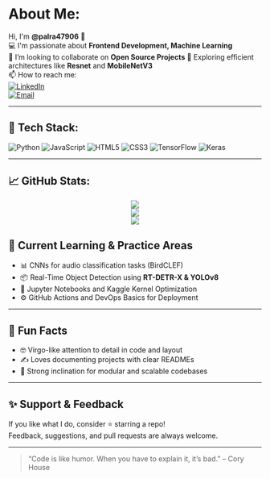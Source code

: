 # About Me:

Hi, I'm **@palra47906** 👋  
💻 I'm passionate about **Frontend Development, Machine Learning**  
👯 I’m looking to collaborate on **Open Source Projects**
🚀 Exploring efficient architectures like **Resnet** and **MobileNetV3**  
📫 How to reach me:  
[![LinkedIn](https://img.shields.io/badge/-LinkedIn-0077B5?style=flat&logo=Linkedin&logoColor=white)](https://www.linkedin.com/in/arijit-pal-palra47906/)  
[![Email](https://img.shields.io/badge/-Email-D14836?style=flat&logo=Gmail&logoColor=white)](mailto:palrahul743423@gmail.com)

---

## 🧰 Tech Stack:
![Python](https://img.shields.io/badge/Python-3670A0?style=for-the-badge&logo=python&logoColor=white)
![JavaScript](https://img.shields.io/badge/JavaScript-F7DF1E?style=for-the-badge&logo=javascript&logoColor=black)
![HTML5](https://img.shields.io/badge/HTML5-E34F26?style=for-the-badge&logo=html5&logoColor=white)
![CSS3](https://img.shields.io/badge/CSS3-1572B6?style=for-the-badge&logo=css3&logoColor=white)
![TensorFlow](https://img.shields.io/badge/TensorFlow-FF6F00?style=for-the-badge&logo=tensorflow&logoColor=white)
![Keras](https://img.shields.io/badge/Keras-D00000?style=for-the-badge&logo=keras&logoColor=white)

---

## 📈 GitHub Stats:
<p align="center">
  <img src="https://github-readme-stats.vercel.app/api?username=palra47906&show_icons=true&theme=tokyonight" />
  <br>
  <img src="https://github-readme-streak-stats.herokuapp.com/?user=palra47906&theme=tokyonight" />
  <br>
  <img src="https://github-readme-stats.vercel.app/api/top-langs/?username=palra47906&layout=compact&theme=tokyonight" />
</p>

## 🧠 Current Learning & Practice Areas

- 📊 CNNs for audio classification tasks (BirdCLEF)
- 📦 Real-Time Object Detection using **RT-DETR-X & YOLOv8**
- 🧪 Jupyter Notebooks and Kaggle Kernel Optimization
- ⚙️ GitHub Actions and DevOps Basics for Deployment

---

## 🧩 Fun Facts

- 🤓 Virgo-like attention to detail in code and layout
- ✍️ Loves documenting projects with clear READMEs
- 🎯 Strong inclination for modular and scalable codebases

---

## ✨ Support & Feedback

If you like what I do, consider ⭐️ starring a repo!  
Feedback, suggestions, and pull requests are always welcome.

---

> “Code is like humor. When you have to explain it, it’s bad.” – Cory House
